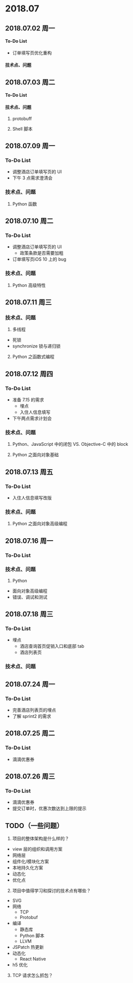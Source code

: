 
# 2018.07

## 2018.07.02 周一

#### To-Do List
- 订单填写页优化重构


#### 技术点、问题




## 2018.07.03 周二

#### To-Do List



#### 技术点、问题


1. protobuff 

2. Shell 脚本



## 2018.07.09 周一

### To-Do List

- 调整酒店订单填写页的 UI
- 下午 3 点需求澄清会

### 技术点、问题

1. Python 函数

## 2018.07.10 周二

### To-Do List

- 调整酒店订单填写页的 UI
  - 政策条款是否需要加粗
- 订单填写页iOS 10 上的 bug

### 技术点、问题

1. Python 高级特性

  
## 2018.07.11 周三


### 技术点、问题

1. 多线程
  - 死锁
  - synchronize 锁与递归锁
  
2. Python 之函数式编程

## 2018.07.12 周四

### To-Do List

- 准备 7.15 的需求
  - 埋点
  - 入住人信息填写
- 下午两点需求计划会


### 技术点、问题

1. Python、JavaScript 中的闭包 VS. Objective-C 中的 block

2. Python 之面向对象基础

## 2018.07.13 周五

### To-Do List

- 入住人信息填写改版


### 技术点、问题

1. Python 之面向对象高级编程

## 2018.07.16 周一


### To-Do List


### 技术点、问题

1. Python

- 面向对象高级编程
- 错误、调试和测试


## 2018.07.18 周三


### To-Do List
- 埋点
  - 酒店查询首页促销入口和底部 tab
  - 酒店列表页

### 技术点、问题


## 2018.07.24 周一

### To-Do List
- 完善酒店列表页的埋点
- 了解 sprint2 的需求

## 2018.07.25 周二

### To-Do List
- 滴滴优惠券


## 2018.07.26 周三

### To-Do List
- 滴滴优惠券
- 提交订单时，优惠次数达到上限的提示






## TODO（一些问题）


1. 项目的整体架构是什么样的？

- view 层的组织和调用方案
- 网络层
- 组件化/模块化方案
- 本地持久化方案
- 动态化
- 优化点


2. 项目中值得学习和探讨的技术点有哪些？

- SVG
- 网络
  - TCP
  - Protobuf
- 编译
  - 静态库
  - Python 脚本
  - LLVM
- JSPatch 热更新
- 动态化
  - React Native
- h5 优化

3. TCP 请求怎么抓包？
